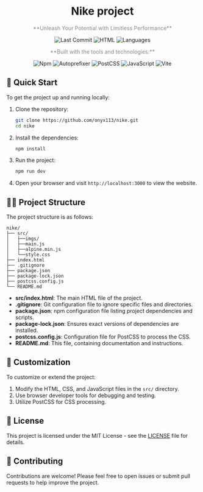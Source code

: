 
<h1 align="center">
 Nike project
</h1>

<p align="center" style="color: #888;">
  **Unleash Your Potential with Limitless Performance**
</p>

<p align="center">
  <img src="https://img.shields.io/github/last-commit/onyx113/nike?style=flat" alt="Last Commit">
  <img src="https://img.shields.io/badge/HTML-98.4%25-brightgreen" alt="HTML">
  <img src="https://img.shields.io/badge/Languages-3-blue" alt="Languages">
</p>

<p align="center" style="color: #888;">
  **Built with the tools and technologies:**
</p>

<p align="center">
  <img src="https://img.shields.io/badge/npm-yes-green" alt="Npm">
  <img src="https://img.shields.io/badge/PostCSS-Autoprefixer-red" alt="Autoprefixer">
  <img src="https://img.shields.io/badge/PostCSS-yes-orange" alt="PostCSS">
  <img src="https://img.shields.io/badge/JavaScript-yes-yellow" alt="JavaScript">
  <img src="https://img.shields.io/badge/Vite-yes-blue" alt="Vite">
</p>

## 🚀 Quick Start

To get the project up and running locally:

1. Clone the repository:

   ```bash
   git clone https://github.com/onyx113/nike.git
   cd nike
   ```

2. Install the dependencies:

   ```bash
   npm install
   ```

3. Run the project:

   ```bash
   npm run dev
   ```

4. Open your browser and visit `http://localhost:3000` to view the website.

## 🧑‍💻 Project Structure

The project structure is as follows:

```
nike/
├── src/
│   ├──imgs/
│   ├──main.js
│   ├──alpine.min.js
│   └──style.css
├── index.html
├── .gitignore
├── package.json
├── package-lock.json
├── postcss.config.js
└── README.md
```

- **src/index.html**: The main HTML file of the project.
- **.gitignore**: Git configuration file to ignore specific files and directories.
- **package.json**: npm configuration file listing project dependencies and scripts.
- **package-lock.json**: Ensures exact versions of dependencies are installed.
- **postcss.config.js**: Configuration file for PostCSS to process the CSS.
- **README.md**: This file, containing documentation and instructions.

## 🎨 Customization

To customize or extend the project:

1. Modify the HTML, CSS, and JavaScript files in the `src/` directory.
2. Use browser developer tools for debugging and testing.
3. Utilize PostCSS for CSS processing.

## 📝 License

This project is licensed under the MIT License - see the [LICENSE](LICENSE) file for details.

## 🤝 Contributing

Contributions are welcome! Please feel free to open issues or submit pull requests to help improve the project.
